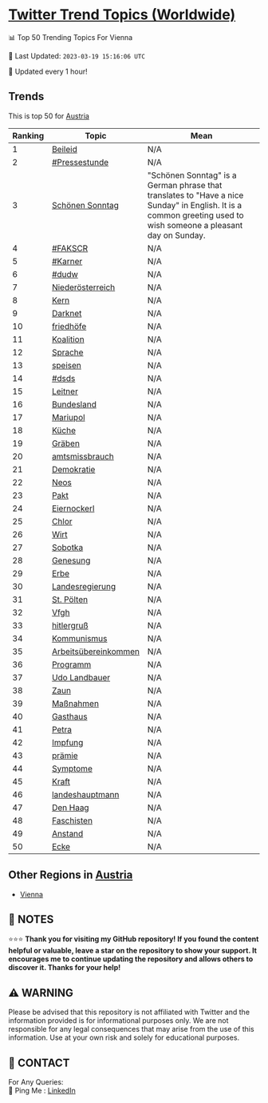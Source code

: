 [Twitter Trend Topics (Worldwide)](https://github.com/ErcinDedeoglu/Twitter-Trend-Topics)
==========


📊 Top 50 Trending Topics For Vienna

📆 Last Updated: `2023-03-19 15:16:06 UTC`

🔧 Updated every 1 hour!


## Trends

This is top 50 for [Austria](</Austria>)

| Ranking | Topic | Mean |
| ------- | ------------ | ------------ |
| 1 | [Beileid](http://twitter.com/search?q=Beileid) | N/A |
| 2 | [#Pressestunde](http://twitter.com/search?q=%23Pressestunde) | N/A |
| 3 | [Schönen Sonntag](http://twitter.com/search?q=Sch%c3%b6nen+Sonntag) | "Schönen Sonntag" is a German phrase that translates to "Have a nice Sunday" in English. It is a common greeting used to wish someone a pleasant day on Sunday. |
| 4 | [#FAKSCR](http://twitter.com/search?q=%23FAKSCR) | N/A |
| 5 | [#Karner](http://twitter.com/search?q=%23Karner) | N/A |
| 6 | [#dudw](http://twitter.com/search?q=%23dudw) | N/A |
| 7 | [Niederösterreich](http://twitter.com/search?q=Nieder%c3%b6sterreich) | N/A |
| 8 | [Kern](http://twitter.com/search?q=Kern) | N/A |
| 9 | [Darknet](http://twitter.com/search?q=Darknet) | N/A |
| 10 | [friedhöfe](http://twitter.com/search?q=friedh%c3%b6fe) | N/A |
| 11 | [Koalition](http://twitter.com/search?q=Koalition) | N/A |
| 12 | [Sprache](http://twitter.com/search?q=Sprache) | N/A |
| 13 | [speisen](http://twitter.com/search?q=speisen) | N/A |
| 14 | [#dsds](http://twitter.com/search?q=%23dsds) | N/A |
| 15 | [Leitner](http://twitter.com/search?q=Leitner) | N/A |
| 16 | [Bundesland](http://twitter.com/search?q=Bundesland) | N/A |
| 17 | [Mariupol](http://twitter.com/search?q=Mariupol) | N/A |
| 18 | [Küche](http://twitter.com/search?q=K%c3%bcche) | N/A |
| 19 | [Gräben](http://twitter.com/search?q=Gr%c3%a4ben) | N/A |
| 20 | [amtsmissbrauch](http://twitter.com/search?q=amtsmissbrauch) | N/A |
| 21 | [Demokratie](http://twitter.com/search?q=Demokratie) | N/A |
| 22 | [Neos](http://twitter.com/search?q=Neos) | N/A |
| 23 | [Pakt](http://twitter.com/search?q=Pakt) | N/A |
| 24 | [Eiernockerl](http://twitter.com/search?q=Eiernockerl) | N/A |
| 25 | [Chlor](http://twitter.com/search?q=Chlor) | N/A |
| 26 | [Wirt](http://twitter.com/search?q=Wirt) | N/A |
| 27 | [Sobotka](http://twitter.com/search?q=Sobotka) | N/A |
| 28 | [Genesung](http://twitter.com/search?q=Genesung) | N/A |
| 29 | [Erbe](http://twitter.com/search?q=Erbe) | N/A |
| 30 | [Landesregierung](http://twitter.com/search?q=Landesregierung) | N/A |
| 31 | [St. Pölten](http://twitter.com/search?q=St.+P%c3%b6lten) | N/A |
| 32 | [Vfgh](http://twitter.com/search?q=Vfgh) | N/A |
| 33 | [hitlergruß](http://twitter.com/search?q=hitlergru%c3%9f) | N/A |
| 34 | [Kommunismus](http://twitter.com/search?q=Kommunismus) | N/A |
| 35 | [Arbeitsübereinkommen](http://twitter.com/search?q=Arbeits%c3%bcbereinkommen) | N/A |
| 36 | [Programm](http://twitter.com/search?q=Programm) | N/A |
| 37 | [Udo Landbauer](http://twitter.com/search?q=Udo+Landbauer) | N/A |
| 38 | [Zaun](http://twitter.com/search?q=Zaun) | N/A |
| 39 | [Maßnahmen](http://twitter.com/search?q=Ma%c3%9fnahmen) | N/A |
| 40 | [Gasthaus](http://twitter.com/search?q=Gasthaus) | N/A |
| 41 | [Petra](http://twitter.com/search?q=Petra) | N/A |
| 42 | [Impfung](http://twitter.com/search?q=Impfung) | N/A |
| 43 | [prämie](http://twitter.com/search?q=pr%c3%a4mie) | N/A |
| 44 | [Symptome](http://twitter.com/search?q=Symptome) | N/A |
| 45 | [Kraft](http://twitter.com/search?q=Kraft) | N/A |
| 46 | [landeshauptmann](http://twitter.com/search?q=landeshauptmann) | N/A |
| 47 | [Den Haag](http://twitter.com/search?q=Den+Haag) | N/A |
| 48 | [Faschisten](http://twitter.com/search?q=Faschisten) | N/A |
| 49 | [Anstand](http://twitter.com/search?q=Anstand) | N/A |
| 50 | [Ecke](http://twitter.com/search?q=Ecke) | N/A |



## Other Regions in [Austria](</Austria>)

* [Vienna](</Austria/Vienna.md>)



## 📝 NOTES

⭐⭐⭐ **Thank you for visiting my GitHub repository! If you found the content helpful or valuable, leave a star on the repository to show your support. It encourages me to continue updating the repository and allows others to discover it. Thanks for your help!**


## ⚠️ WARNING

Please be advised that this repository is not affiliated with Twitter and the information provided is for informational purposes only. We are not responsible for any legal consequences that may arise from the use of this information. Use at your own risk and solely for educational purposes.


## 📨 CONTACT

 For Any Queries:  
            🏓 Ping Me : [LinkedIn](https://www.linkedin.com/in/ercindedeoglu/)
